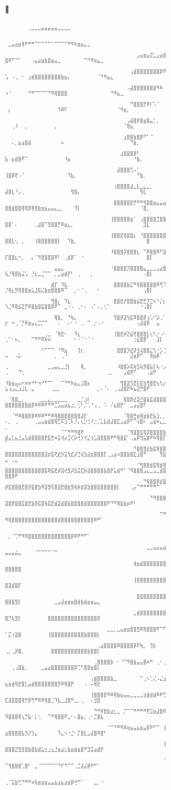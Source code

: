 ##  👋

<!--
**Rizuuno/Rizuuno** is a ✨ _special_ ✨ repository because its `README.md` (this file) appears on your GitHub profile.

Here are some ideas to get you started:

- 🔭 I’m currently working on ...
- 🌱 I’m currently learning ...
- 👯 I’m looking to collaborate on ...
- 🤔 I’m looking for help with ...
- 💬 Ask me about ...
- 📫 How to reach me: ...
- 😄 Pronouns: ...
- ⚡ Fun fact: ...
-->
⠀⠀⠀⠀⠀⠀⠀⠀⠀⠀⠀⠀⠀⠀⠀⠀⠀⠀⠀⠀⠀⠀⠀⠀⠀⠀⠀⠀⠀⠀⠀⠀⠀⠀⠀⠀⠀⠀⠀⠀⠀⠀⠀⠀⠀⠀⠀⠀⠀⠀⠀⠀⠀⠀⠀⠀⢀⣀⣀⣀⣤⣤⣤⣤⣤⣀⣀⣀⣀⠀⠀⠀⠀⠀⠀⠀⠀⠀⠀⠀⠀⠀⠀⠀⠀⠀⠀⠀⠀⠀⠀⠀⠀⠀⠀⠀⠀⠀⠀⠀⠀⠀
⠀⠀⠀⠀⠀⠀⠀⠀⠀⠀⠀⠀⠀⠀⠀⠀⠀⠀⠀⠀⠀⠀⠀⠀⠀⠀⠀⠀⠀⠀⠀⠀⠀⠀⠀⠀⠀⠀⠀⠀⠀⠀⠀⠀⠀⠀⠀⠀⠀⠀⣀⣤⣴⣶⢿⠟⠛⠛⠉⠉⠉⠉⠉⠁⠉⠉⠉⠉⠛⠻⠷⣶⣦⣄⣀⠀⠀⠀⠀⠀⠀⠀⠀⠀⠀⠀⠀⠀⠀⠀⠀⠀⠀⠀⠀⠀⠀⠀⠀⠀⠀⠀
⠀⠀⠀⠀⠀⠀⠀⠀⠀⠀⠀⠀⠀⠀⠀⠀⠀⠀⠀⠀⠀⠀⠀⠀⠀⠀⠀⠀⠀⠀⠀⠀⠀⠀⠀⠀⠀⠀⠀⠀⣠⣤⣶⣤⣝⣁⣠⣴⣾⣿⠿⠋⠉⠁⠀⠀⠀⠠⣤⣴⣶⣷⣿⣶⣤⣀⠀⠀⠀⠀⠀⠀⠀⠉⠙⠻⢶⣤⣀⠀⠀⠀⠀⠀⠀⠀⠀⠀⠀⠀⠀⠀⠀⠀⠀⠀⠀⠀⠀⠀⠀⠀
⠀⠀⠀⠀⠀⠀⠀⠀⠀⠀⠀⠀⠀⠀⠀⠀⠀⠀⠀⠀⠀⠀⠀⠀⠀⠀⠀⠀⠀⠀⠀⠀⠀⠀⠀⠀⠀⠀⢠⣾⣿⣿⣿⣿⣿⣿⣿⡿⠟⢡⠀⠠⢀⠀⠂⠀⣰⣾⣿⣿⣿⣿⣿⣿⣿⣿⣷⣦⡄⠀⠀⠀⠀⠀⠀⠀⠀⠈⠙⠻⣦⣄⠀⠀⠀⠀⠀⠀⠀⠀⠀⠀⠀⠀⠀⠀⠀⠀⠀⠀⠀⠀
⠀⠀⠀⠀⠀⠀⠀⠀⠀⠀⠀⠀⠀⠀⠀⠀⠀⠀⠀⠀⠀⠀⠀⠀⠀⠀⠀⠀⠀⠀⠀⠀⠀⠀⠀⠀⠀⠠⣼⣿⣿⣿⣿⣿⣿⣿⠻⠷⠀⠰⠈⠀⠀⠀⠀⠀⠙⠛⠉⠉⠉⠉⠙⠻⢿⣿⣿⣿⠀⠀⠀⠀⠀⠀⠀⠀⠀⠀⠀⠀⠀⠙⠻⣦⣀⠀⠀⠀⠀⠀⠀⠀⠀⠀⠀⠀⠀⠀⠀⠀⠀⠀
⠀⠀⠀⠀⠀⠀⠀⠀⠀⠀⠀⠀⠀⠀⠀⠀⠀⠀⠀⠀⠀⠀⠀⠀⠀⠀⠀⠀⠀⠀⠀⠀⠀⠀⠀⠀⠀⠀⠙⣿⣿⣿⡟⠿⠎⠡⠈⠀⠀⠀⡄⠀⠀⠀⠀⠀⠀⠀⠀⠀⠀⠀⠀⠀⠀⠹⠿⠏⠀⠀⠀⠀⠀⠀⠀⠀⠀⠀⠀⠀⠀⠀⠀⠈⠻⣶⡀⠀⠀⠀⠀⠀⠀⠀⠀⠀⠀⠀⠀⠀⠀⠀
⠀⠀⠀⠀⠀⠀⠀⠀⠀⠀⠀⠀⠀⠀⠀⠀⠀⠀⠀⠀⠀⠀⠀⠀⠀⠀⠀⠀⠀⠀⠀⠀⠀⠀⠀⠀⠀⢠⣾⣿⡿⣿⣶⣿⣤⡁⡀⠀⠀⠀⠀⢀⠸⠀⠀⡀⠀⠀⠀⠀⠀⠀⠀⠀⡀⠀⠀⠀⠀⠀⠀⠀⠀⠀⠀⠀⠀⠀⠀⠀⠀⠀⠀⠀⠀⠈⢿⣦⠀⠀⠀⠀⠀⠀⠀⠀⠀⠀⠀⠀⠀⠀
⠀⠀⠀⠀⠀⠀⠀⠀⠀⠀⠀⠀⠀⠀⠀⠀⠀⠀⠀⠀⠀⠀⠀⠀⠀⠀⠀⠀⠀⠀⠀⠀⠀⠀⠀⠀⣰⣿⣿⣷⣿⡿⠋⠁⠈⠀⠀⠀⠀⠀⠀⠄⡀⣦⣴⣿⣾⠀⠀⠀⠀⠀⠀⠀⠀⠀⠦⠀⠀⠀⠀⠀⠀⠀⠀⠀⠀⠀⠀⠀⠀⠀⠀⠀⠀⠀⠀⠙⣷⡀⠀⠀⠀⠀⠀⠀⠀⠀⠀⠀⠀⠀
⠀⠀⠀⠀⠀⠀⠀⠀⠀⠀⠀⠀⠀⠀⠀⠀⠀⠀⠀⠀⠀⠀⠀⠀⠀⠀⠀⠀⠀⠀⠀⠀⠀⠀⠀⣰⣿⣿⣿⡿⠃⠀⠀⠀⠀⠀⠀⠀⠀⣧⠀⣦⣾⣿⠟⠉⠀⠀⠀⠀⠀⠀⠀⠀⠀⠀⠀⠸⣦⠀⠀⠀⠀⠀⠀⠀⠀⠀⠀⠀⠀⠀⠀⠀⠀⠀⠀⠀⠘⣷⡀⠀⠀⠀⠀⠀⠀⠀⠀⠀⠀⠀
⠀⠀⠀⠀⠀⠀⠀⠀⠀⠀⠀⠀⠀⠀⠀⠀⠀⠀⠀⠀⠀⠀⠀⠀⠀⠀⠀⠀⠀⠀⠀⠀⠀⠀⣼⣿⣿⣿⢋⠤⠁⠀⠀⠀⠀⠀⠀⠀⠀⢸⣿⡿⢟⠠⠈⠀⠀⠀⠀⠀⠀⠀⠀⠀⠀⠀⠀⠀⠹⣧⡀⠀⠀⠀⠀⠀⠀⠀⠀⠀⠀⠀⠀⠀⠀⠀⠀⠀⠀⠙⣷⡀⠀⠀⠀⠀⠀⠀⠀⠀⠀⠀
⠀⠀⠀⠀⠀⠀⠀⠀⠀⠀⠀⠀⠀⠀⠀⠀⠀⠀⠀⠀⠀⠀⠀⠀⠀⠀⠀⠀⠀⠀⠀⠀⠀⢰⣿⣿⣿⣿⣼⣀⣇⣀⣄⣀⡀⠀⠀⠀⠀⣼⣿⣇⠘⡠⢀⠀⠀⠀⠀⠀⠀⠀⠀⠀⠀⠀⠀⠀⠀⢻⣿⡄⠀⠀⠀⠀⠀⠀⠀⠀⠀⠀⠀⠀⠀⠀⠀⠀⠀⠀⢻⣇⠀⠀⠀⠀⠀⠀⠀⠀⠀⠀
⠀⠀⠀⠀⠀⠀⠀⠀⠀⠀⠀⠀⠀⠀⠀⠀⠀⠀⠀⠀⠀⠀⠀⠀⠀⠀⠀⠀⠀⠀⠀⠀⠀⣿⣿⣿⣿⣿⣟⡛⠛⠛⢻⣿⣿⣶⣤⣤⣴⣿⣿⣾⣿⣿⢿⢿⡿⢿⢿⣷⣶⣦⣤⣤⣄⣀⡀⠀⠀⠀⠹⡇⠀⠀⠀⠀⠀⠀⠀⠀⠀⠀⠀⠀⠀⠀⠀⠀⠀⠀⠈⣿⡀⠀⠀⠀⠀⠀⠀⠀⠀⠀
⠀⠀⠀⠀⠀⠀⠀⠀⠀⠀⠀⠀⠀⠀⠀⠀⠀⠀⠀⠀⠀⠀⠀⠀⠀⠀⠀⠀⠀⠀⠀⠀⢸⣿⣿⣿⣿⣿⣶⠁⠀⢠⣿⣿⣿⣿⣙⣿⣿⣿⣿⠁⠄⠀⠀⠀⠀⠀⢀⣼⣿⠉⣻⣿⣿⡛⠿⣶⣄⡀⠀⠀⠀⠀⠀⠀⠀⠀⠀⠀⠀⠀⠀⠀⠀⠀⠀⠀⠀⠀⠀⣹⣇⠀⠀⠀⠀⠀⠀⠀⠀⠀
⠀⠀⠀⠀⠀⠀⠀⠀⠀⠀⠀⠀⠀⠀⠀⠀⠀⠀⠀⠀⠀⠀⠀⠀⠀⠀⠀⠀⠀⠀⠀⠀⢸⣿⣿⣟⢿⣿⣿⡆⠀⠘⣿⣿⣿⣿⣿⣿⣿⣿⣿⣇⢂⠀⡀⠀⠀⠀⢸⣿⣿⣿⣿⣿⣿⡇⠀⠀⠹⣷⡀⠀⠀⠀⠀⠀⠀⠀⠀⠀⠀⠀⠀⠀⠀⠀⠀⠀⠀⠀⠀⠀⣿⠀⠀⠀⠀⠀⠀⠀⠀⠀
⠀⠀⠀⠀⠀⠀⠀⠀⠀⠀⠀⠀⠀⠀⠀⠀⠀⠀⠀⠀⠀⠀⠀⠀⠀⠀⠀⠀⠀⠀⠀⠀⠸⣿⣿⣿⡽⣿⣿⣿⣆⠀⠉⠿⣿⣿⠿⠋⣽⡏⣿⣿⣆⠒⡀⠀⠀⡄⠈⠻⣿⣿⣿⣿⠿⠃⠀⢀⣾⡿⠁⠀⠐⠀⠀⠀⠀⠀⠀⠀⠀⠀⠀⠀⠀⠀⠀⠀⠀⠀⠀⠀⣿⡇⠀⠀⠀⠀⠀⠀⠀⠀
⠀⠀⠀⠀⠀⠀⠀⠀⠀⠀⠀⠀⠀⠀⠀⣤⣤⣄⠀⠀⠀⠀⠀⠀⠀⠀⠀⠀⠀⠀⠀⠀⠐⣿⣿⣿⣿⡹⣿⣿⣿⣿⣤⣀⣀⣀⣠⣴⣿⢧⡘⢿⣿⣷⣬⢡⠀⡘⣆⣀⣈⠉⠉⠀⡀⣀⣴⣾⡟⠃⠀⢀⠀⠀⠀⡀⠀⠀⠀⠀⠀⠀⠀⠀⠀⠀⠀⠀⠀⠀⠀⠠⣿⡇⠀⠀⠀⠀⠀⠀⠀⠀
⠀⠀⠀⠀⠀⠀⠀⠀⠀⠀⠀⠀⠀⠀⣾⡏⠀⠹⣧⠀⠀⠀⠀⠀⠀⠀⠀⠀⠀⠀⠀⠀⠀⣿⣿⣿⣿⣷⣍⠛⢿⣿⣿⣿⣿⣿⠿⢛⠩⡘⢿⣆⡻⢿⣿⣿⣶⣥⣸⣯⣌⣷⣶⣿⣿⣿⠿⠉⠀⠀⡀⠂⠈⢀⠀⠀⠀⠂⠀⠀⠀⠀⠀⠀⠀⠀⠀⠀⠀⠀⠀⢠⣿⡇⠀⠀⠀⠀⠀⠀⠀⠀
⠀⠀⠀⠀⠀⠀⠀⠀⠀⠀⠀⠀⠀⠀⢻⣿⡄⠀⠹⣆⠀⠀⠀⠀⠀⠀⠀⠀⠀⠀⠀⠀⠀⣿⣿⣟⡞⣿⣿⣷⣮⣟⣛⡹⣉⠦⠑⡌⡆⠱⣈⠻⢿⣮⣝⡛⠿⣿⣷⣿⣯⣿⣿⡿⠟⠉⠀⣀⠐⠠⠀⢀⠂⠄⠀⠠⠁⠄⡀⢂⠁⠀⠀⠀⠀⠀⠀⠀⠀⠀⠐⢠⣿⡇⠀⠀⠀⠀⠀⠀⠀⠀
⠀⠀⠀⠀⠀⠀⠀⠀⠀⠀⠀⠀⠀⠀⠀⢿⣷⡀⠀⠙⢷⡄⠀⠀⠀⠀⠀⠀⠀⠀⠀⠀⠀⢻⣿⡿⣽⢳⣯⠿⣿⣿⡿⢰⢡⠊⡵⢀⠁⡖⠀⠲⢀⠈⡙⠿⣶⣤⣄⣉⡉⠉⠀⠀⠀⠄⠀⠀⠄⠂⠐⠀⢀⠀⠉⠀⡐⠠⠐⠀⠀⠀⠀⠀⠀⠀⠀⠀⠀⢠⣼⣾⡿⠀⠀⣤⠀⠀⠀⠀⠀⠀
⠀⠀⠀⠀⠀⠀⠀⠀⠀⠀⠀⠀⢀⣀⠀⠈⢿⣟⠂⠀⠀⠹⣆⠀⠀⠀⠀⠀⠀⠀⠀⠀⠀⢸⣿⣟⡾⣝⣮⢟⣿⣿⣿⣇⢆⠣⡐⠠⠂⢀⠁⠂⠦⡀⠀⠀⠀⠉⠛⠛⠿⠷⠶⠀⠀⠀⠀⠀⠀⠀⠂⠐⠈⠐⠈⠐⠀⠀⠀⠀⠀⠀⠀⠀⠀⠀⠀⠀⢐⣮⣿⡿⠁⠀⠀⣸⡇⠀⠀⠀⠀⠀
⠀⠀⠀⠀⠀⠀⠀⠀⠀⠀⠀⠊⠉⠉⠉⠀⠘⠻⣦⠀⠀⠀⢹⡆⠀⠀⠀⠀⠀⠀⠀⠀⠀⠀⣿⣿⣿⡹⣞⡽⣺⢼⣿⣿⣌⢣⠐⡡⢈⠤⠀⠀⠠⡥⠀⠀⠀⠀⠀⠀⠀⠀⠀⠀⡀⠀⢀⠘⠀⠀⠀⠀⠀⠀⠀⠀⠀⠀⠀⠀⠀⠀⠀⠀⠀⠀⠀⣜⣶⡿⠋⠀⠀⢿⣶⡿⠁⠀⠀⠀⠀⠀
⢀⠀⠀⠀⠀⠀⠀⠀⠀⠀⠀⠀⠀⣀⣠⣤⣄⣀⣘⡇⠀⠀⠀⢿⡀⠀⠀⠀⠀⠀⠀⠀⠀⠀⠸⣿⣿⡵⢯⢷⣫⢷⡻⣿⣧⡇⢧⠐⡠⢀⠀⠀⠀⠙⢂⠀⠀⠀⠀⠀⠀⠀⠀⠀⠀⠀⠀⠀⠀⠀⠀⠀⠀⠀⠀⠀⠀⠀⠀⠀⢀⡀⠀⠀⠀⣠⣾⡿⠋⠀⠀⠀⢀⣴⠟⠀⠀⠀⠀⠀⠀⠀
⠸⣷⣶⣤⡤⠖⠶⠶⠚⠓⠲⠚⠋⠉⠁⠀⠀⠉⠙⠛⠷⣦⣄⣨⣿⡦⠀⠀⠀⠀⠀⠀⠀⠀⠀⢻⣿⣽⢫⣟⡧⣯⣳⢻⣿⣟⢦⢣⡔⣢⢰⣠⣌⣰⣨⣇⠀⣄⠀⠀⠀⠀⠀⢀⣀⡀⠀⠀⠀⠀⠀⠀⠀⠀⠀⠀⠀⡀⠄⠈⠄⠀⢀⢠⣼⣿⡟⠷⣦⣝⡛⣿⠟⠁⠀⠀⠀⠀⠀⠀⠀⠀
⠀⠈⢿⣿⣀⡀⠀⠀⠀⠀⢀⣀⣀⣄⣀⣀⣀⣀⣀⠀⠀⠀⣀⡈⣰⠇⠀⠀⠀⠀⠀⠀⠀⠀⠀⠀⢿⣿⡿⣞⣽⣚⣿⣷⣯⣾⣿⣿⣿⣿⣿⣿⣿⣿⣿⣿⣾⡿⠿⠿⠿⠟⠛⠛⣉⣡⣤⣴⣦⣐⡀⢂⠃⡈⢁⠘⢠⢀⠀⠡⠀⠌⣦⣿⡟⠁⠀⣀⣤⣬⣿⠏⠀⠀⠀⠀⠀⠀⠀⠀⠀⠀
⠀⠀⠈⠛⠿⣿⣿⡿⡿⠿⠿⠿⠛⠛⠿⢿⣿⣿⣿⣿⣿⣿⣿⣼⡏⠀⠀⠀⠀⠀⠀⠀⠀⠀⠀⠀⠈⢿⣿⣛⣶⢿⣶⣷⣟⣧⣱⡀⡀⠄⡀⠀⢀⠀⠀⠀⠀⠀⢀⣠⣤⣶⣾⣿⢿⣋⠯⣱⢉⠧⡘⡄⢆⡑⢊⠜⡐⡈⣅⣧⣾⣼⣿⣏⣠⣴⡿⠋⠉⢴⣿⠆⠀⣠⣶⠶⣄⣀⡀⠀⠀⠀
⠀⠀⠀⠀⠀⠀⠀⠀⠀⠀⠀⠀⠀⠀⠀⠀⠀⠈⠉⠛⠛⠻⣿⠟⠀⠀⠀⠀⠀⠀⠀⠀⠀⠀⠀⠀⠀⠈⢻⣿⣿⣯⢿⡽⣿⣿⣿⣿⣷⣾⣤⣃⣦⣘⣤⣣⣾⣿⣿⣿⣿⣟⣯⣛⠶⣭⢺⡴⣩⢎⡵⢚⡱⢚⣌⢲⣡⣽⣿⣿⣿⠟⠛⢿⣿⣯⠁⢀⣤⡿⢻⣥⣿⠟⠷⢿⣿⡏⠁⠀⠀⠀
⠀⠀⠀⠀⠀⠀⠀⠀⠀⠀⠀⠀⠀⠀⠀⠀⠀⠀⠀⠀⠀⠀⠀⠀⠀⠀⠀⠀⠀⠀⠀⠀⠀⠀⠀⠀⠀⠀⠀⠙⣿⣿⣻⣞⣷⣯⢿⣿⣿⣿⣿⣿⣿⣿⣿⣿⣿⣿⣿⣿⣿⣽⡶⣯⢟⣞⡳⣭⢳⣞⡼⣙⢮⣳⣼⣶⣿⣿⣿⡏⢀⣠⣴⠴⣿⣿⣷⣿⣏⣰⣿⠛⠀⠀⠀⠀⢻⣷⣄⠀⢀⣀
⠀⠀⠀⠀⠀⠀⠀⠀⠀⠀⠀⠀⠀⠀⠀⠀⠀⠀⠀⠀⠀⠀⠀⠀⠀⠀⠀⠀⠀⠀⠀⠀⠀⠀⠀⠀⠀⠀⠀⠀⠈⢻⣿⣿⣾⣯⢿⣾⢿⣿⣿⣿⣿⣿⣿⣿⣿⣿⣿⣿⣿⣯⢿⣯⣟⡾⣽⢞⣻⡼⣳⣭⣏⡷⣽⣿⣿⣿⣿⣷⣿⡟⣥⣾⠛⠁⠈⠻⣿⣿⣿⣠⣄⣀⣠⣀⣾⣿⣿⣿⡿⠟
⠀⠀⠀⠀⠀⠀⠀⠀⠀⠀⠀⠀⠀⠀⠀⠀⠀⠀⠀⠀⠀⠀⠀⠀⠀⠀⠀⠀⠀⠀⠀⠀⠀⠀⠀⠀⠀⠀⠀⠀⠀⠀⠙⢿⣿⣿⡿⣞⣿⡾⣯⣿⣿⣿⣟⣿⡽⣯⣿⣳⠿⣽⣻⢯⣿⣽⣟⣿⣷⣻⢷⡷⣾⣽⣳⣿⣿⣯⣿⣿⣿⣿⣿⡇⠀⠀⠀⢀⡤⠉⠛⠛⠛⠛⠛⠉⠀⠀⠀⠀⠀⠀
⠀⠀⠀⠀⠀⠀⠀⠀⠀⠀⠀⠀⠀⠀⠀⠀⠀⠀⠀⠀⠀⠀⠀⠀⠀⠀⠀⠀⠀⠀⠀⠀⠀⠀⠀⠀⠀⠀⠀⠀⠀⠀⠀⠀⠙⠻⣿⣿⣿⣽⣿⡿⣿⣿⣯⣿⣟⣷⡿⣯⣿⢷⣯⣟⣾⣽⣾⣿⣷⣿⣿⣿⣿⣾⣿⣿⣿⣿⣿⣿⠟⠙⠛⢿⣷⣷⡶⠟⠃⠀⠀⠀⠀⠀⠀⠀⠀⠀⠀⠀⠀⠀
⠀⠀⠀⠀⠀⠀⠀⠀⠀⠀⠀⠀⠀⠀⠀⠀⠀⠀⠀⠀⠀⠀⠀⠀⠀⠀⠀⠀⠀⠀⠀⠀⠀⠀⠀⠀⠀⠀⠀⠀⠀⠀⠀⠀⠀⠀⠀⠉⠛⠻⢿⣿⣿⣿⣿⣿⣿⣿⣿⣿⣿⣿⣿⣿⣿⣾⣿⣿⣿⣿⣿⣿⣿⣿⣿⣿⠿⠛⠁⠀⠀⠀⠀⠀⠀⠀⠀⠀⠀⠀⠀⠀⠀⠀⠀⠀⠀⠀⠀⠀⠀⠀
⠀⠀⠀⠀⠀⠀⠀⠀⠀⠀⠀⠀⠀⠀⠀⠀⠀⠀⠀⠀⠀⠀⠀⠀⠀⠀⠀⠀⠀⠀⠀⠀⠀⠀⠀⠀⠀⠀⠀⠀⠀⠀⠀⠀⠀⠀⠀⠀⠀⠀⡀⠈⢉⠛⠻⠿⣿⣿⣿⣿⣿⣿⣿⣿⣿⣿⣿⣿⣿⡿⠿⠟⠛⠋⠁⠀⠀⠀⠀⠀⠀⠀⠀⠀⠀⠀⠀⠀⠀⠀⠀⠀⠀⠀⠀⠀⠀⠀⠀⠀⠀⠀
⠀⠀⠀⠀⠀⠀⠀⠀⠀⠀⠀⠀⠀⠀⠀⠀⠀⠀⠀⠀⠀⠀⠀⠀⠀⠀⠀⠀⠀⠀⠀⠀⠀⠀⠀⠀⠀⠀⠀⠀⠀⠀⠀⣀⣀⣤⣤⣤⣴⣤⣤⣤⣬⣄⠀⠀⠀⠀⠈⠉⠉⠉⠉⠈⠉⠀⠀⠀⠀⠀⠀⠀⠀⠀⠀⠀⠀⠀⠀⠀⠀⠀⠀⠀⠀⠀⠀⠀⠀⠀⠀⠀⠀⠀⠀⠀⠀⠀⠀⠀⠀⠀
⠀⠀⠀⠀⠀⠀⠀⠀⠀⠀⠀⠀⠀⠀⠀⠀⠀⠀⠀⠀⠀⠀⠀⠀⠀⠀⠀⠀⠀⠀⠀⠀⠀⠀⠀⠀⠀⠀⠀⢾⣶⣾⣿⣿⣿⣿⣿⣿⣿⣿⣿⣿⣿⣿⠀⠀⠀⠀⠀⠀⠀⠀⠀⠀⠀⠀⠀⠀⠀⠀⠀⠀⠀⠀⠀⠀⠀⠀⠀⠀⠀⠀⠀⠀⠀⠀⠀⠀⠀⠀⠀⠀⠀⠀⠀⠀⠀⠀⠀⠀⠀⠀
⠀⠀⠀⠀⠀⠀⠀⠀⠀⠀⠀⠀⠀⠀⠀⠀⠀⠀⠀⠀⠀⠀⠀⠀⠀⠀⠀⠀⠀⠀⠀⠀⠀⠀⠀⠀⠀⠀⠀⢸⣿⣿⣿⣿⣿⣿⣿⣿⣿⣿⣽⣾⣿⡏⠀⠀⠀⠀⠀⠀⠀⠀⠀⠀⠀⠀⠀⠀⠀⠀⠀⠀⠀⠀⠀⠀⠀⠀⠀⠀⠀⠀⠀⠀⠀⠀⠀⠀⠀⠀⠀⠀⠀⠀⠀⠀⠀⠀⠀⠀⠀⠀
⠀⠀⠀⠀⠀⠀⠀⠀⠀⠀⠀⠀⠀⠀⠀⠀⠀⠀⠀⠀⠀⠀⠀⠀⠀⠀⠀⠀⠀⠀⠀⠀⠀⠀⠀⠀⠀⠀⠀⠀⣿⣿⣿⣿⣿⣿⣿⣿⣿⣿⣿⣿⣻⡇⠀⠀⠀⠀⠀⠀⠀⠀⠀⠀⣀⣠⣼⣶⣶⣶⣿⣾⣷⣾⣶⣶⣤⣄⠀⠀⠀⠀⠀⠀⠀⠀⠀⠀⠀⠀⠀⠀⠀⠀⠀⠀⠀⠀⠀⠀⠀⠀
⠀⠀⠀⠀⠀⠀⠀⠀⠀⠀⠀⠀⠀⠀⠀⠀⠀⠀⠀⠀⠀⠀⠀⠀⠀⠀⠀⠀⠀⠀⠀⠀⠀⠀⠀⠀⠀⠀⠀⣀⣾⣿⣿⣿⣿⣿⣿⣿⣿⣿⡙⢧⣻⡇⠀⠀⠀⠀⠀⠀⠀⠀⣿⣿⣿⣿⣿⣿⣿⣿⣿⣿⣿⣿⣿⣿⣿⡿⠀⠀⠀⠀⠀⠀⠀⠀⠀⠀⠀⠀⠀⠀⠀⠀⠀⠀⠀⠀⠀⠀⠀⠀
⠀⠀⠀⠀⠀⠀⠀⠀⠀⠀⠀⠀⠀⠀⠀⠀⠀⠀⠀⠀⠀⠀⠀⠀⠀⠀⠀⠀⠀⠀⠀⣀⣀⡀⣀⣤⣶⣶⣿⣿⣻⠿⢿⣿⣿⣿⠟⠉⠋⠁⣍⠰⣽⣿⠀⠀⠀⠀⠀⠀⠀⠀⢸⣿⣿⣿⣿⣿⣿⣿⣿⣿⣿⣷⣿⣿⣿⡇⠀⠀⠀⠀⠀⠀⠀⠀⠀⠀⠀⠀⠀⠀⠀⠀⠀⠀⠀⠀⠀⠀⠀⠀
⠀⠀⠀⠀⠀⠀⠀⠀⠀⠀⠀⠀⠀⠀⠀⠀⠀⠀⠀⠀⠀⠀⠀⠀⠀⠀⠀⠀⢀⣴⣿⣿⣿⣿⠿⣿⣿⣿⣿⡿⠟⢷⡀⠀⢹⡧⠀⠀⠀⢀⡀⢀⡽⣿⡀⠀⠀⠀⠀⠀⠀⠀⠀⣿⣿⣿⣿⣿⣿⣿⣿⣿⣿⣿⣷⣿⣿⡇⠀⠀⠀⠀⠀⠀⠀⠀⠀⠀⠀⠀⠀⠀⠀⠀⠀⠀⠀⠀⠀⠀⠀⠀
⠀⠀⠀⠀⠀⠀⠀⠀⠀⠀⠀⠀⠀⠀⠀⠀⠀⠀⠀⠀⠀⠀⠀⠀⠀⠀⠀⢀⣿⣿⣿⣿⡷⠀⠂⠈⠉⠻⣿⣷⣤⣤⣿⠶⠛⠀⢀⠂⢀⠀⠀⢀⢠⣿⣷⡀⠀⠀⠀⠀⣀⣤⣴⣿⣿⣿⣿⣿⣿⣿⡿⢉⠋⣿⣿⣶⣿⡇⠀⠀⠀⠀⠀⠀⠀⠀⠀⠀⠀⠀⠀⠀⠀⠀⠀⠀⠀⠀⠀⠀⠀⠀
⠀⠀⠀⠀⠀⠀⠀⠀⠀⠀⠀⠀⠀⠀⠀⠀⠀⠀⠀⠀⠀⠀⠀⠀⠀⠀⢠⣾⣿⣿⣿⣿⣷⣀⠀⠀⠀⠀⠀⠀⠀⠉⢀⠢⢁⢌⠠⣌⣰⣦⣶⣾⢿⣟⣿⣃⣤⣾⣿⣿⣿⣿⣿⣿⣿⡻⠿⢿⣿⡟⠀⠀⠀⠠⠀⠤⢿⣗⠀⠀⠀⠀⠀⠀⠀⠀⠀⠀⠀⠀⠀⠀⠀⠀⠀⠀⠀⠀⠀⠀⠀⠀
⠀⠀⠀⠀⠀⠀⠀⠀⠀⠀⠀⠀⠀⠀⠀⠀⠀⠀⠀⠀⠀⠀⠀⠀⠀⠀⢸⣿⣿⣿⣟⠻⠿⢿⣷⣦⣤⣤⣀⣀⣀⣀⣲⣾⣾⣾⠿⠟⢋⣏⣽⣿⣿⣿⢿⡛⡿⢛⠛⠿⠿⢿⣿⣈⠹⣧⣀⣸⣿⠛⣀⡀⢀⠀⠀⠄⣺⣿⠀⠀⠀⠀⠀⠀⠀⠀⠀⠀⠀⠀⠀⠀⠀⠀⠀⠀⠀⠀⠀⠀⠀⠀
⠀⠀⠀⠀⠀⠀⠀⠀⠀⠀⠀⠀⠀⠀⠀⠀⠀⠀⠀⠀⠀⠀⠀⠀⠀⠀⠀⠙⠛⠿⣿⣷⣴⣂⣀⠀⡉⠉⠉⠛⠛⠛⠛⢟⣩⣶⣼⣿⠿⠻⣿⣿⣿⢿⢢⡙⣧⠂⡅⢂⠀⠀⠉⠛⢿⣿⣿⠟⣀⠂⠄⣿⣦⡀⢀⠂⣉⣿⣧⠀⠀⠀⠀⠀⠀⠀⠀⠀⠀⠀⠀⠀⠀⠀⠀⠀⠀⠀⠀⠀⠀⠀
⠀⠀⠀⠀⠀⠀⠀⠀⠀⠀⠀⠀⠀⠀⠀⠀⠀⠀⠀⠀⠀⠀⠀⠀⠀⠀⠀⠀⠀⠀⠀⠈⠉⠙⠛⠻⠿⢶⣦⣤⣦⣶⣤⡿⠟⠋⠉⠀⢸⣴⣿⣿⣿⣿⣧⡹⡜⡱⣄⠀⠀⠀⠀⠀⠀⠹⣄⠢⠐⣈⠂⡍⣿⣇⣠⣼⣿⠿⣿⠃⠀⠀⠀⠀⠀⠀⠀⠀⠀⠀⠀⠀⠀⠀⠀⠀⠀⠀⠀⠀⠀⠀
⠀⠀⠀⠀⠀⠀⠀⠀⠀⠀⠀⠀⠀⠀⠀⠀⠀⠀⠀⠀⠀⠀⠀⠀⠀⠀⠀⠀⠀⠀⠀⠀⠀⠀⠀⠀⠀⠀⠀⠀⠀⠀⠀⠀⠀⠀⠀⠀⢸⣿⣿⣿⣝⣻⣻⣿⣷⣿⣷⣾⣥⣒⣐⣢⣘⣶⣴⣂⣷⣶⣾⣶⣿⠛⣹⣭⣴⣾⡟⠀⠀⠀⠀⠀⠀⠀⠀⠀⠀⠀⠀⠀⠀⠀⠀⠀⠀⠀⠀⠀⠀⠀
⠀⠀⠀⠀⠀⠀⠀⠀⠀⠀⠀⠀⠀⠀⠀⠀⠀⠀⠀⠀⠀⠀⠀⠀⠀⠀⠀⠀⠀⠀⠀⠀⠀⠀⠀⠀⠀⠀⠀⠀⠀⠀⠀⠀⠀⠀⠀⠀⠈⠉⢻⣿⣿⣿⢁⣿⠃⠀⣀⠈⠉⠉⠉⠉⠉⠙⠏⠙⠉⠉⢀⣉⣼⣬⡿⠟⠋⠁⠀⠀⠀⠀⠀⠀⠀⠀⠀⠀⠀⠀⠀⠀⠀⠀⠀⠀⠀⠀⠀⠀⠀⠀
⠀⠀⠀⠀⠀⠀⠀⠀⠀⠀⠀⠀⠀⠀⠀⠀⠀⠀⠀⠀⠀⠀⠀⠀⠀⠀⠀⠀⠀⠀⠀⠀⠀⠀⠀⠀⠀⠀⠀⠀⠀⠀⠀⠀⠀⠀⠀⠀⠀⢀⠈⣭⣷⢋⠙⠛⠛⠶⢷⣶⣶⣶⣤⣤⣦⣴⣦⣴⣶⡿⢚⠋⠁⠀⠀⠀⣀⡀⠐⠀⠀⠀⠀⠀⠀⠀⠀⠀⠀⠀⠀⠀⠀⠀⠀⠀⠀⠀⠀⠀⠀⠀
